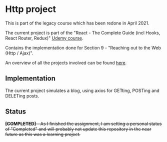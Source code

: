 # Http project
This is part of the legacy course which has been redone in April 2021.

The current project is part of the "React - The Complete Guide (incl Hooks, React Router, Redux)" [Udemy course](https://www.udemy.com/course/react-the-complete-guide-incl-redux/).

Contains the implementation done for Section 9 - "Reaching out to the Web (Http / Ajax)".

An overview of all the projects involved can be found [here](https://github.com/mariamihai/udemy-react-overview).

## Implementation
The current project simulates a blog, using axios for GETting, POSTing and DELETing posts.

## Status
<del>**[COMPLETED]** - As I finished the assignment, I am setting a personal status of "Completed" and will probably not update this repository in the near future as this was a learning project.</del>

